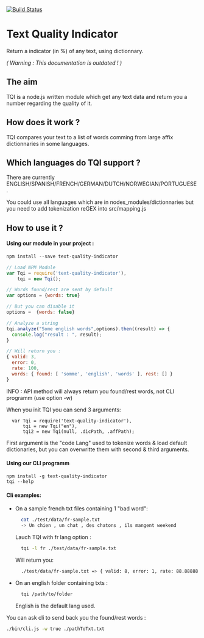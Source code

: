 [![Build Status](https://travis-ci.org/Inist-CNRS/text-quality-indicator.svg?branch=master)](https://travis-ci.org/Inist-CNRS/text-quality-indicator)

# Text Quality Indicator
Return a indicator (in %) of any text, using dictionnary.

*( Warning : This documentation is outdated ! )*

## The aim
TQI is a node.js written module which get any text data and return you a number regarding the quality of it.

## How does it work ?
TQI compares your text to a list of words comming from large affix dictionnaries in some languages.

## Which languages do TQI support ?
There are currently ENGLISH/SPANISH/FRENCH/GERMAN/DUTCH/NORWEGIAN/PORTUGUESE.

You could use all languages which are in nodes_modules/dictionnaries but you need to add tokenization reGEX into src/mapping.js

## How to use it ?

#### Using our module in your project :

```javascript
npm install --save text-quality-indicator

// Load NPM Module
var Tqi = require('text-quality-indicator'),
    tqi = new Tqi();

// Words found/rest are sent by default
var options = {words: true}

// But you can disable it
options =  {words: false}

// Analyze a string
tqi.analyze("Some english words",options).then((result) => {
  console.log("result : ", result);
}

// Will return you :
{ valid: 3,
  error: 0,
  rate: 100,
  words: { found: [ 'somme', 'english', 'words' ], rest: [] } 
}
```

INFO : API method will always return you found/rest words, not CLI programm (use option -w) 


When you init TQI you can send 3 arguments:

```
  var Tqi = require('text-quality-indicator'),
      tqi = new Tqi("en"),
      tqi2 = new Tqi(null, .dicPath, .affPath);
```

First argument is the "code Lang" used to tokenize words & load default dictionaries, but you can overwritte them with second & third arguments.



#### Using our CLI programm

```
npm install -g text-quality-indicator
tqi --help
```

#### Cli examples:

- On a sample french txt files containing 1 "bad word":

  ```bash
    cat ./test/data/fr-sample.txt
    -> Un chien , un chat , des chatons , ils mangent weekend
  ```
  
  Lauch TQI with fr lang option :
  
  ```bash
    tqi -l fr ./test/data/fr-sample.txt 
  ```
  
  Will return you:
  
  ```bash
    ./test/data/fr-sample.txt => { valid: 8, error: 1, rate: 88.88888888888889 }
  ```

- On an english folder containing txts :
  
  ```bash
    tqi /path/to/folder
  ```
  English is the default lang used.

You can ask cli to send back you the found/rest words :

```bash
./bin/cli.js -w true ./pathToTxt.txt
```
